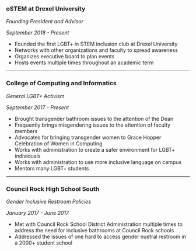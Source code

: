 ### oSTEM at Drexel University

_Founding President and Advisor_

_September 2018 - Present_

* Founded the first LGBT+ in STEM inclusion club at Drexel University
* Networks with other organizations and faculty to spread awareness
* Organizes executive board to plan events
* Hosts events multiple times throughout an academic term

---

### College of Computing and Informatics

_General LGBT+ Activism_

_September 2017 - Present_

* Brought transgender bathroom issues to the attention of the Dean
* Frequently brings misgendering issues to the attention of faculty members
* Advocates for bringing transgender women to Grace Hopper Celebration of Women
	in Computing
* Works with administration to create a safer environment for LGBT+ individuals
* Works with administration to use more inclusive language on campus
* Mentors many LGBT+ students

--- 

### Council Rock High School South

_Gender Inclusive Restroom Policies_

_January 2017 - June 2017_

* Met with Council Rock School District Administration multiple times to address 
	the need for inclusive bathrooms at Council Rock schools
* Addressed the issues of one hard to access gender nuetral restroom in a 2000+
	student school
